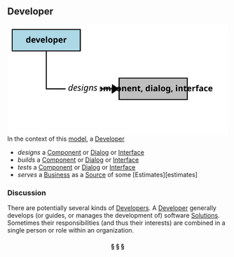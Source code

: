 ## Developer

<img src="../images/developer.svg" align="right"/>


In the context of this [model](../README.md#overview), a [Developer][developer]

* <i>designs</i> a [Component][component] or [Dialog][dialog] or [Interface][interface]
* <i>builds</i> a [Component][component] or [Dialog][dialog] or [Interface][interface]
* <i>tests</i> a [Component][component] or [Dialog][dialog] or [Interface][interface]
* <i>serves</i> a [Business][business] as a [Source][source] of some [Estimates][estimates]

### Discussion

There are potentially several kinds of [Developers][developer].
A [Developer][developer] generally develops (or guides, or manages the development of) software [Solutions][solution].
Sometimes their responsibilities (and thus their interests) are combined in a single person or role within an organization.


<h4 align="center"><b>&sect; &sect; &sect;</b></h4>

[activity]: activity.md
[activities]: activity.md
[business]: business.md
[businesses]: business.md
[component]: component.md
[components]: component.md
[developer]: developer.md
[developers]: developer.md
[dialog]: dialog.md
[dialogs]: dialog.md
[expector]: expector.md
[expectors]: expector.md
[feature]: feature.md
[features]: feature.md
[governor]: governor.md
[governors]: governor.md
[improvement]: improvement.md
[improvements]: improvement.md
[interface]: interface.md
[interfaces]: interface.md
[mission]: mission.md
[missions]: mission.md
[requestor]: requestor.md
[requestors]: requestor.md
[solution]: solution.md
[solutions]: solution.md
[source]: source.md
[sources]: source.md
[value]: value.md
[values]: value.md
[vision]: vision.md
[visions]: vision.md

[valuable]: value.md
[quality]: https://educery.dev/papers/modeling/quality-alignment/#business-quality-inventory
